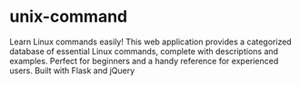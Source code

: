 # unix-command
Learn Linux commands easily! This web application provides a categorized database of essential Linux commands, complete with descriptions and examples. Perfect for beginners and a handy reference for experienced users. Built with Flask and jQuery
